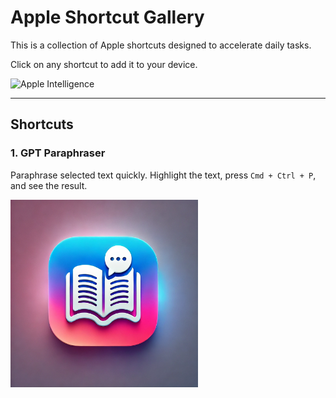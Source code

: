 # Apple Shortcut Gallery

This is a collection of Apple shortcuts designed to accelerate daily tasks. 

Click on any shortcut to add it to your device.

<img src="https://images.macrumors.com/t/WQYYFJqqU1GzL66sNXNqRSmh7Tg=/1600x0/article-new/2024/09/Apple-Intelligence-General-Feature-2.jpg" alt="Apple Intelligence" width="300">

---

## Shortcuts

### 1. **GPT Paraphraser**

Paraphrase selected text quickly. Highlight the text, press `Cmd + Ctrl + P`, and see the result.

<a href="https://www.icloud.com/shortcuts/ff125294f2384b8f9a80ed205bd4e666">
  <img src="icons/GPT-Paraphraser.png" alt="GPT Paraphraser Icon" width="300">
</a>
